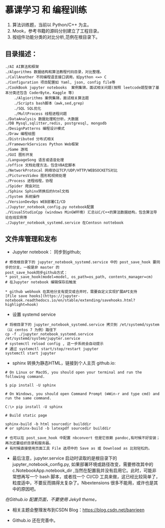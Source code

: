 慕课学习 和 编程训练
===================================

1. 算法训练题，当前以 Python/C++ 为主。
2. Mook，参考书籍的源码分别建立了工程目录。
3. 按组件功能分类的对比分析,范例在根目录下。

目录描述：
------------------------------------
    ./AI AI算法和框架
    ./Algorithms 数据结构和算法教程代码目录，对比整理。
    ./CallAnother 不同编程语言接口调用，如python <=> C
    ./Configuration 项目配置如 Yaml, json, config file等
    ./CookBook jupyter notebooks  案例集锦，面试相关问题(按照 leetcode题型做了基本分类还包含 CoderByte，Kaggle 等)
        ./Algiorithms 案例集锦，面试相关算法题
        ./Scripts bash脚本（awk,sed,grep）
        ./SQL SQL优化
        ./MultProcess 线程进程问题
    ./DataAnalysis 数据处理和分析，大数据
    ./DB Mysql,sqlitter,redis, postgresql, mongodb
    ./DesignPatterns 编程设计模式
    ./Draw 编程绘图
    ./Distributed 分布式相关
    ./FrameworkServices Python Web框架
    ./Game 游戏
    ./GUI 图形开发
    ./LanguageSong 语言或语音处理
    ./office 文档处理方法，包含VBA宏脚本
    ./NetworkProtocal 网络协议TCP/UDP/HTTP/WEBSOCKETS对比
    ./PicturesVideo 图形和视频处理
    ./Process 进程线程，协程
    ./Spider 爬虫对比
    ./Sphinx Sphinx转换后的html文档
    ./System 系统操作
    ./VersionDevOps WEB部署CI/CD
    ./Jupyter_notebook_config.py notebook配置
    ./VisualStudioCpp (windows MinGW环境) 汇总以C/C++的算法数据结构，包含算法导论在线实例等
    ./Jupyter_notebook_systemd.service 在Centosn nottebook 

文件库管理和发布
----------------------------------------------------        
* Jupyter notebook： 同步到github; 

```
# 修改根目录下的 jupyter_notebook_systemd.service 中的 post_save_hook 要同步的分支，一般是非 master 的
post_save_hook同步github方式：
* post_save_hook(model=model, os_path=os_path, contents_manager=cm)
# 在Jupyter notebook 编辑保存后触发

* github webhook 在其他分支有提交或合并时，需要自定义实现扩展API支持 
[File save hooks](https://jupyter-notebook.readthedocs.io/en/stable/extending/savehooks.html?highlight=hook)
```
* 设置 systemd service

```
# 将根目录下的 jupyter_notebook_systemd.service 拷贝到 /et/systemd/system （以 centos 7 为例）路径下
cp -f ./jupyter_notebook_systemd.service /et/systemd/system/jupyter.service
# systemctl reload config , 这一步系统会自动提示
# 通过 systemctl start/stop/restart jupyter 
systemctl start jupyter 

```

* sphinx 转换为静态HTML，链接到个人主页 github.io:

```
# On Linux or MacOS, you should open your terminal and run the following command.

$ pip install -U sphinx

# On Windows, you should open Command Prompt (⊞Win-r and type cmd) and run the same command.

C:\> pip install -U sphinx

# Build static page

sphinx-build -b html sourcedir builddir
# or sphinx-build -b latexpdf sourcedir builddir

# 也可以在 post_save_hook 中配置 nbconvert 但是它依赖 pandoc,有时候不好安装；再次还要组织目录和服务器。
# 有时候直接使用页面工具 File 选项中的 Save as 或 Download as 比较轻松的。
```
* 最后注意，jupyter.service 启动时读取的是根目录下的 jupyter_notebook_config.py, 如果部署环境或路径改变，需要修改其中的 c.NotebookApp.notebook_dir ,当然在配置我并没有启用它。此时，可能非常想再写一个 bash 脚本，或者找一个 CI/CD 工具来做，这已经比较简单了，粒度适中，不要反而搞得太复杂了。Nbextensions 很多不能用，或许也是其中的原因吧。

*在Github.io 配置页面，不要使用 Jekyll theme。*

* 相关主题会整理发布到CSDN Blog：https://blog.csdn.net/banrieen

* Github.io 还在完善中。